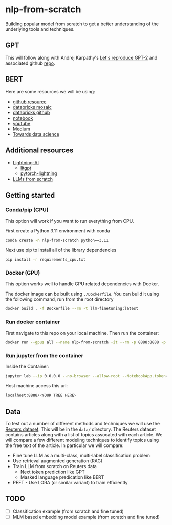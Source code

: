 # nlp-from-scratch
Building popular model from scratch to get a better understanding of the underlying tools and techniques.

## GPT
This will follow along with Andrej Karpathy's [Let's reproduce GPT-2](https://www.youtube.com/watch?v=l8pRSuU81PU&ab_channel=AndrejKarpathy) and associated github [repo](https://github.com/karpathy/build-nanogpt?tab=readme-ov-file).

## BERT
Here are some resources we will be using:
- [github resource](https://coaxsoft.com/blog/building-bert-with-pytorch-from-scratch)
- [databricks mosaic](https://mosaicbert.github.io/)
- [databricks github](https://github.com/mosaicml/examples/tree/main/examples/benchmarks/bert)
- [notebook](https://github.com/antonio-f/BERT_from_scratch)
- [youtube](https://www.youtube.com/watch?v=v5cyVwAXR1I&ab_channel=UygarKurt)
- [Medium](https://medium.com/data-and-beyond/complete-guide-to-building-bert-model-from-sratch-3e6562228891)
- [Towards data science](https://towardsdatascience.com/how-to-train-a-bert-model-from-scratch-72cfce554fc6)

## Additional resources
- [Lightning-AI](https://github.com/Lightning-AI)
    - [litgpt](https://github.com/Lightning-AI/litgpt)
    - [pytorch-lightning](https://github.com/Lightning-AI/pytorch-lightning)
- [LLMs from scratch](https://github.com/rasbt/LLMs-from-scratch)

## Getting started

### Conda/pip (CPU)

This option will work if you want to run everything from CPU.

First create a Python 3.11 environment with conda

```bash
conda create -n nlp-from-scratch python==3.11
```

Next use pip to install all of the library dependencies

```bash
pip install -r requirements_cpu.txt
```

### Docker (GPU)

This option works well to handle GPU related dependencies with Docker.

The docker image can be built using `./Dockerfile`. You can build it using the following command, run from the root directory

```bash
docker build . -f Dockerfile --rm -t llm-finetuning:latest
```

### Run docker container

First navigate to this repo on your local machine. Then run the container:

```bash
docker run --gpus all --name nlp-from-scratch -it --rm -p 8888:8888 -p 8501:8501 -p 8000:8000 --entrypoint /bin/bash -w /nlp-from-scratch -v $(pwd):/nlp-from-scratch -v ~/huggingface_models:/root/huggingface_models llm-finetuning:latest
```

### Run jupyter from the container
Inside the Container:
```bash
jupyter lab --ip 0.0.0.0 --no-browser --allow-root --NotebookApp.token=''
```

Host machine access this url:
```bash
localhost:8888/<YOUR TREE HERE>
```

## Data

To test out a number of different methods and techniques we will use the [Reuters dataset](https://kdd.ics.uci.edu/databases/reuters21578/reuters21578.html). This will be in the `data/` directory. The Reuters dataset contains articles along with a list of topics assocated with each article. We will compare a few different modeling techniques to identify topics using the free text of the article. In particular we will compare:
- Fine tune LLM as a multi-class, multi-label classification problem
- Use retrieval augmented generation (RAG)
- Train LLM from scratch on Reuters data
    - Next token prediction like GPT
    - Masked language predication like BERT
- PEFT - Use LORA (or similar variant) to train efficiently

## TODO
- [ ] Classification example (from scratch and fine tuned)
- [ ] MLM based embedding model example (from scratch and fine tuned)